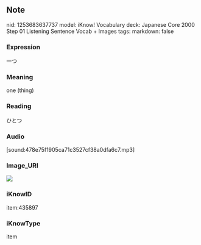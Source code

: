 ## Note
nid: 1253683637737
model: iKnow! Vocabulary
deck: Japanese Core 2000 Step 01 Listening Sentence Vocab + Images
tags: 
markdown: false

### Expression
一つ

### Meaning
one (thing)

### Reading
ひとつ

### Audio
[sound:478e75f1905ca71c3527cf38a0dfa6c7.mp3]

### Image_URI
<!DOCTYPE html>
<title></title>
<img src="5bc1eb1402a031d217529ad457f9f254.jpg">



### iKnowID
item:435897

### iKnowType
item
